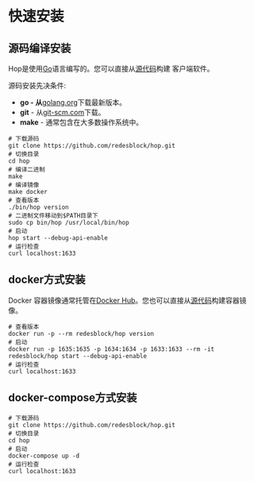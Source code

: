 # 快速安装

## 源码编译安装

Hop是使用[Go](https://golang.org/)语言编写的。您可以直接从[源代码](https://github.com/redesblock/hop)构建 客户端软件。

源码安装先决条件:

- **go - 从**[golang.org](https://golang.org/dl)下载最新版本。
- **git** - 从[git-scm.com](https://git-scm.com/)下载。
- **make** - 通常包含在大多数操作系统中。

```shell
# 下载源码
git clone https://github.com/redesblock/hop.git
# 切换目录
cd hop
# 编译二进制
make
# 编译镜像
make docker
# 查看版本
./bin/hop version
# 二进制文件移动到$PATH目录下
sudo cp bin/hop /usr/local/bin/hop
# 启动
hop start --debug-api-enable
# 运行检查
curl localhost:1633
```

## docker方式安装

 Docker 容器镜像通常托管在[Docker Hub](https://hub.docker.com/r/ethersphere/bee)。您也可以直接从[源代码](https://github.com/redesblock/hop)构建容器镜像。

```shell
# 查看版本
docker run -p --rm redesblock/hop version
# 启动
docker run -p 1635:1635 -p 1634:1634 -p 1633:1633 --rm -it redesblock/hop start --debug-api-enable
# 运行检查
curl localhost:1633
```

## docker-compose方式安装

```shell
# 下载源码
git clone https://github.com/redesblock/hop.git
# 切换目录
cd hop
# 启动
docker-compose up -d
# 运行检查
curl localhost:1633
```


